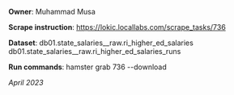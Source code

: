 **Owner**: Muhammad Musa
 
**Scrape instruction**:  https://lokic.locallabs.com/scrape_tasks/736
                       

**Dataset**:   db01.state_salaries__raw.ri_higher_ed_salaries
               db01.state_salaries__raw.ri_higher_ed_salaries_runs

**Run commands**: hamster grab 736 --download

_April 2023_

